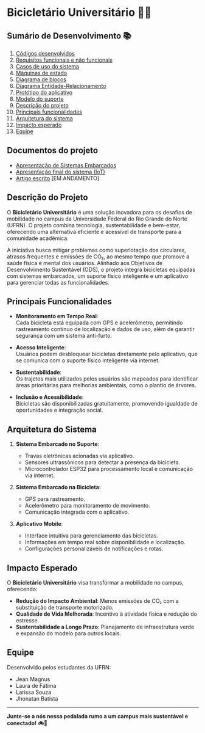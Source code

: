 # Bicicletário Universitário 🚴‍♂️

## Sumário de Desenvolvimento 📚

1. [Códigos desenvolvidos](content/detalhes-codigos.md)
2. [Requisitos funcionais e não funcionais](/content/requisitos.md)
3. [Casos de uso do sistema](/content/casos-uso.md)
4. [Máquinas de estado](/content/maquinas-de-estado.md)
5. [Diagrama de blocos](/content/diagrama-blocos.md)
6. [Diagrama Entidade-Relacionamento](/content/diagrama-er.md)
7. [Protótipo do aplicativo](/content/telas-app.md)
8. [Modelo do suporte](/content/modelo-suporte.md)
9. [Descrição do projeto](#descrição-do-projeto)
10. [Principais funcionalidades](#principais-funcionalidades)
11. [Arquitetura do sistema](#arquitetura-do-sistema)
12. [Impacto esperado](#impacto-esperado)
13. [Equipe](#equipe)

## **Documentos do projeto**
- [Apresentação de Sistemas Embarcados](/docs/Bicicletario-Universitario-Projeto-de-Sistemas-Embarcados.pdf)
- [Apresentação final do sistema (IoT)](https://www.canva.com/design/DAGdl63WHCU/qx2l47pAY6Rwcjr3kKUz1g/edit?utm_content=DAGdl63WHCU&utm_campaign=designshare&utm_medium=link2&utm_source=sharebutton)
- [Artigo escrito](/docs/Bicicletrio_Universitrio__Uma_Soluo_Inovadora_para_os_Desafios_de_Mobilidade%20(1).pdf) [EM ANDAMENTO]

## **Descrição do Projeto**
O **Bicicletário Universitário** é uma solução inovadora para os desafios de mobilidade no campus da Universidade Federal do Rio Grande do Norte (UFRN). O projeto combina tecnologia, sustentabilidade e bem-estar, oferecendo uma alternativa eficiente e acessível de transporte para a comunidade acadêmica.

A iniciativa busca mitigar problemas como superlotação dos circulares, atrasos frequentes e emissões de CO₂, ao mesmo tempo que promove a saúde física e mental dos usuários. Alinhado aos Objetivos de Desenvolvimento Sustentável (ODS), o projeto integra bicicletas equipadas com sistemas embarcados, um suporte físico inteligente e um aplicativo para gerenciar todas as funcionalidades.




## **Principais Funcionalidades**
- **Monitoramento em Tempo Real**:  
  Cada bicicleta está equipada com GPS e acelerômetro, permitindo rastreamento contínuo de localização e dados de uso, além de garantir segurança com um sistema anti-furto.

- **Acesso Inteligente**:  
  Usuários podem desbloquear bicicletas diretamente pelo aplicativo, que se comunica com o suporte físico inteligente via internet.

- **Sustentabilidade**:  
  Os trajetos mais utilizados pelos usuários são mapeados para identificar áreas prioritárias para melhorias ambientais, como o plantio de árvores.

- **Inclusão e Acessibilidade**:  
  Bicicletas são disponibilizadas gratuitamente, promovendo igualdade de oportunidades e integração social.


## **Arquitetura do Sistema**
1. **Sistema Embarcado no Suporte**:
   - Travas eletrônicas acionadas via aplicativo.
   - Sensores ultrassônicos para detectar a presença da bicicleta.
   - Microcontrolador ESP32 para processamento local e comunicação via internet.

2. **Sistema Embarcado na Bicicleta**:
   - GPS para rastreamento.
   - Acelerômetro para monitoramento de movimento.
   - Comunicação integrada com o aplicativo.

3. **Aplicativo Mobile**:
   - Interface intuitiva para gerenciamento das bicicletas.
   - Informações em tempo real sobre disponibilidade e localização.
   - Configurações personalizáveis de notificações e rotas.


## **Impacto Esperado**
O **Bicicletário Universitário** visa transformar a mobilidade no campus, oferecendo:
- **Redução do Impacto Ambiental**: Menos emissões de CO₂ com a substituição de transporte motorizado.
- **Qualidade de Vida Melhorada**: Incentivo à atividade física e redução do estresse.
- **Sustentabilidade a Longo Prazo**: Planejamento de infraestrutura verde e expansão do modelo para outros locais.


## **Equipe**
Desenvolvido pelos estudantes da UFRN:
- Jean Magnus  
- Laura de Fátima  
- Larissa Souza  
- Jhonatan Batista  

---

**Junte-se a nós nessa pedalada rumo a um campus mais sustentável e conectado! 🚲🌿**
